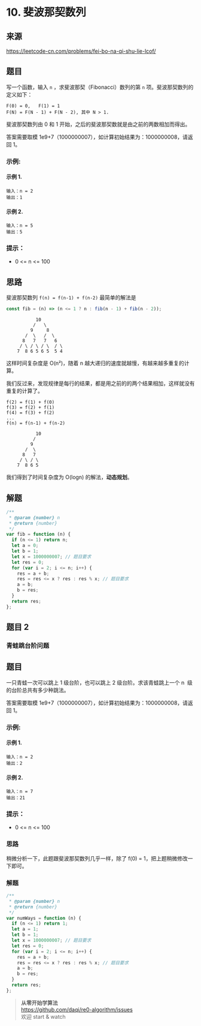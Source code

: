 # 10. 斐波那契数列

## 来源

https://leetcode-cn.com/problems/fei-bo-na-qi-shu-lie-lcof/

## 题目

写一个函数，输入 `n` ，求斐波那契（Fibonacci）数列的第 `n` 项。斐波那契数列的定义如下：

```
F(0) = 0,   F(1) = 1
F(N) = F(N - 1) + F(N - 2), 其中 N > 1.
```

斐波那契数列由 0 和 1 开始，之后的斐波那契数就是由之前的两数相加而得出。

答案需要取模 1e9+7（1000000007），如计算初始结果为：1000000008，请返回 1。

### 示例:

#### 示例 1.

```
输入：n = 2
输出：1
```

#### 示例 2.

```
输入：n = 5
输出：5
```

### 提示：

- 0 <= n <= 100

## 思路

斐波那契数列 `f(n) = f(n-1) + f(n-2)` 最简单的解法是

```js
const fib = (n) => (n <= 1 ? n : fib(n - 1) + fib(n - 2));
```

```
           10
          /   \
         9     8
       /  \   /  \
      8   7   7   6
     / \ / \ / \  / \
    7  8 6 5 6 5  5 4
```

这样时间复杂度是 O(n²)，随着 n 越大递归的速度就越慢，有越来越多重复的计算。

我们反过来，发现规律是每行的结果，都是用之前的的两个结果相加，这样就没有重复的计算了。

```
f(2) = f(1) + f(0)
f(3) = f(2) + f(1)
f(4) = f(3) + f(2)
...
f(n) = f(n-1) + f(n-2)
```

```
           10
          /
         9
       /  \
      8   7
     / \ / \
    7  8 6 5
```

我们得到了时间复杂度为 O(logn) 的解法，**动态规划**。

## 解题

```js
/**
 * @param {number} n
 * @return {number}
 */
var fib = function (n) {
  if (n <= 1) return n;
  let a = 0;
  let b = 1;
  let x = 1000000007; // 题目要求
  let res = 0;
  for (var i = 2; i <= n; i++) {
    res = a + b;
    res = res <= x ? res : res % x; // 题目要求
    a = b;
    b = res;
  }
  return res;
};
```

## 题目 2

### 青蛙跳台阶问题

## 题目

一只青蛙一次可以跳上 1 级台阶，也可以跳上 2 级台阶。求该青蛙跳上一个 n  级的台阶总共有多少种跳法。

答案需要取模 1e9+7（1000000007），如计算初始结果为：1000000008，请返回 1。

### 示例:

#### 示例 1.

```
输入：n = 2
输出：2
```

#### 示例 2.

```
输入：n = 7
输出：21
```

### 提示：

- 0 <= n <= 100

### 思路

稍微分析一下，此题跟斐波那契数列几乎一样，除了 f(0) = 1，把上题稍微修改一下即可。

### 解题

```js
/**
 * @param {number} n
 * @return {number}
 */
var numWays = function (n) {
  if (n <= 1) return 1;
  let a = 1;
  let b = 1;
  let x = 1000000007; // 题目要求
  let res = 0;
  for (var i = 2; i <= n; i++) {
    res = a + b;
    res = res <= x ? res : res % x; // 题目要求
    a = b;
    b = res;
  }
  return res;
};
```

> **从零开始学算法**  
> https://github.com/daqi/re0-algorithm/issues  
> 欢迎 start & watch
